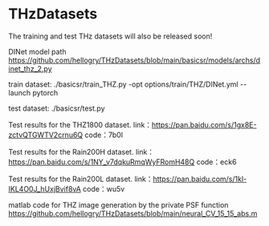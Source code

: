 # THzDatasets
The training and test THz datasets will also be released soon!

DINet model path
https://github.com/hellogry/THzDatasets/blob/main/basicsr/models/archs/dinet_thz_2.py

train dataset:
./basicsr/train_THZ.py -opt options/train/THZ/DINet.yml --launch pytorch

test dataset:
./basicsr/test.py

Test results for the THZ1800 dataset.
link：https://pan.baidu.com/s/1gx8E-zctvQTGWTV2crnu6Q 
code：7b0l 

Test results for the Rain200H dataset.
link：https://pan.baidu.com/s/1NY_v7dqkuRmqWyFRomH48Q 
code：eck6 

Test results for the Rain200L dataset.
link：https://pan.baidu.com/s/1kl-IKL4O0J_hUxjBvif8vA 
code：wu5v 

matlab code for THZ image generation by the private PSF function
https://github.com/hellogry/THzDatasets/blob/main/neural_CV_15_15_abs.m
